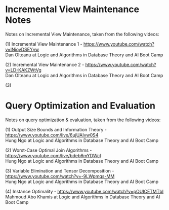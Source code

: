 # Incremental View Maintenance Notes  
Notes on Incremental View Maintenance, taken from the following videos:  

(1) Incremental View Maintenance 1 - https://www.youtube.com/watch?v=lNioyDSEYyw  
    Dan Olteanu at Logic and Algorithms in Database Theory and AI Boot Camp

(2) Incremental View Maintenance 2 - https://www.youtube.com/watch?v=LD-KAKZWtVg  
    Dan Olteanu at Logic and Algorithms in Database Theory and AI Boot Camp

(3) 

# Query Optimization and Evaluation  
Notes on query optimization & evaluation, taken from the following videos:

(1) Output Size Bounds and Information Theory - https://www.youtube.com/live/6ujUAIvw0S4  
    Hung Ngo at Logic and Algorithms in Database Theory and AI Boot Camp

(2) Worst-Case Optimal Join Algorithms - https://www.youtube.com/live/bdeb6mYDWcI  
    Hung Ngo at Logic and Algorithms in Database Theory and AI Boot Camp

(3) Variable Elimination and Tensor Decomposition - https://www.youtube.com/watch?v=-9LWpmqs-MM  
    Hung Ngo at Logic and Algorithms in Database Theory and AI Boot Camp

(4) Instance Optimality - https://www.youtube.com/watch?v=pOUICETMTbI  
    Mahmoud Abo Khamis at Logic and Algorithms in Database Theory and AI Boot Camp


